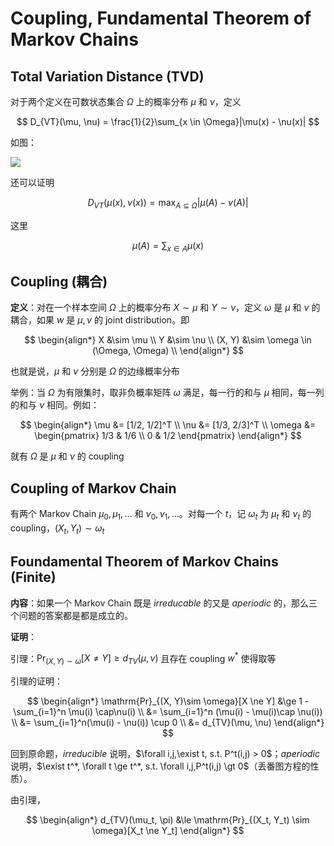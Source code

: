 # Coupling, Fundamental Theorem of Markov Chains

## Total Variation Distance (TVD)

对于两个定义在可数状态集合 $\Omega$ 上的概率分布 $\mu$ 和 $\nu$，定义

$$
D_{VT}(\mu, \nu) = \frac{1}{2}\sum_{x \in \Omega}|\mu(x) - \nu(x)|
$$

如图：

![](https://cdn.jsdelivr.net/gh/KinnariyaMamaTanha/Images@main/202408201806361.png)

还可以证明

$$
D_{VT}(\mu(x), \nu(x)) = \max_{A \subseteq \Omega}|\mu(A) - \nu(A)|
$$

这里

$$
\mu(A) = \sum_{x \in A}\mu(x)
$$

## Coupling (耦合)

**定义**：对在一个样本空间 $\Omega$ 上的概率分布 $X \sim \mu$ 和 $Y \sim \nu$，定义 $\omega$ 是 $\mu$ 和 $\nu$ 的耦合，如果 $w$ 是 $\mu, \nu$ 的 joint distribution。即

$$
\begin{align*}
    X &\sim \mu \\
    Y &\sim \nu \\
    (X, Y) &\sim \omega \in (\Omega, \Omega) \\
\end{align*}
$$

也就是说，$\mu$ 和 $\nu$ 分别是 $\Omega$ 的边缘概率分布

举例：当 $\Omega$ 为有限集时，取非负概率矩阵 $\omega$ 满足，每一行的和与 $\mu$ 相同，每一列的和与 $\nu$ 相同。例如：

$$
\begin{align*}
    \mu &= [1/2, 1/2]^T \\
    \nu &= [1/3, 2/3]^T \\
    \omega &= \begin{pmatrix}
        1/3 & 1/6 \\
        0 & 1/2
    \end{pmatrix}
\end{align*}
$$

就有 $\Omega$ 是 $\mu$ 和 $\nu$ 的 coupling

## Coupling of Markov Chain

有两个 Markov Chain $\mu_0, \mu_1, \ldots$ 和 $\nu_0, \nu_1, \ldots$。对每一个 $t$，记 $\omega_t$ 为 $\mu_t$ 和 $\nu_t$ 的 coupling，$(X_t, Y_t) \sim \omega_t$

## Foundamental Theorem of Markov Chains (Finite)

**内容**：如果一个 Markov Chain 既是 *irreducable* 的又是 *aperiodic* 的，那么三个问题的答案都是都是成立的。

**证明**：

引理：$\mathrm{Pr}_{(X,Y)\sim \omega}[X \neq Y] \ge d_{TV}(\mu, \nu)$ 且存在 coupling $w^*$ 使得取等

引理的证明：

$$
\begin{align*}
    \mathrm{Pr}_{(X, Y)\sim \omega}[X \ne Y] &\ge 1 - \sum_{i=1}^n \mu(i) \cap\nu(i) \\
    &= \sum_{i=1}^n (\mu(i) - \mu(i)\cap \nu(i)) \\
    &= \sum_{i=1}^n(\mu(i) - \nu(i)) \cup 0 \\
    &= d_{TV}(\mu, \nu)
\end{align*}
$$

回到原命题，*irreducible* 说明，$\forall i,j,\exist t, s.t. P^t(i,j) > 0$；*aperiodic* 说明，$\exist t^*, \forall t \ge t^*, s.t. \forall i,j,P^t(i,j) \gt 0$（丢番图方程的性质）。

由引理，

$$
\begin{align*}
    d_{TV}(\mu_t, \pi) &\le \mathrm{Pr}_{(X_t, Y_t) \sim \omega}[X_t \ne Y_t]
\end{align*}
$$